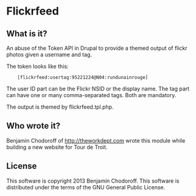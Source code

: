 Flickrfeed
==========

What is it?
-----------

An abuse of the Token API in Drupal to provide a themed output of flickr photos given a username and tag.

The token looks like this:

        [flickrfeed:usertag:95221224@N04:rundunainrouge]

The user ID part can be the Flickr NSID or the display name. The tag part can have one or many comma-separated tags. Both are mandatory.

The output is themed by flickrfeed.tpl.php.

Who wrote it?
-------------

Benjamin Chodoroff of http://theworkdept.com wrote this module while building a new website for Tour de Troit.

License
-------

This software is copyright 2013 Benjamin Chodoroff. This software is distributed under the terms of the GNU General Public License.
